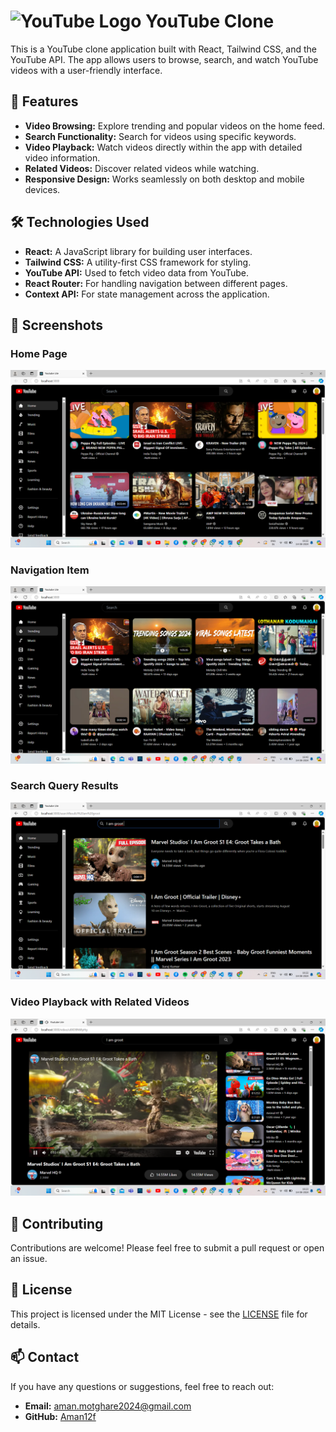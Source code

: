 # <img src="https://upload.wikimedia.org/wikipedia/commons/b/b8/YouTube_Logo_2017.svg" alt="YouTube Logo" width="150"/> YouTube Clone

This is a YouTube clone application built with React, Tailwind CSS, and the YouTube API. The app allows users to browse, search, and watch YouTube videos with a user-friendly interface.

## 🚀 Features

- **Video Browsing:** Explore trending and popular videos on the home feed.
- **Search Functionality:** Search for videos using specific keywords.
- **Video Playback:** Watch videos directly within the app with detailed video information.
- **Related Videos:** Discover related videos while watching.
- **Responsive Design:** Works seamlessly on both desktop and mobile devices.

## 🛠️ Technologies Used

- **React:** A JavaScript library for building user interfaces.
- **Tailwind CSS:** A utility-first CSS framework for styling.
- **YouTube API:** Used to fetch video data from YouTube.
- **React Router:** For handling navigation between different pages.
- **Context API:** For state management across the application.

## 📸 Screenshots

### Home Page
![Home](https://github.com/Aman12f/YouTube-Clone/blob/main/src/images/home.png?raw=true)

### Navigation Item
![Navigation Item](https://github.com/Aman12f/YouTube-Clone/blob/main/src/images/navigation_item.png?raw=true)

### Search Query Results
![Search Query](https://github.com/Aman12f/YouTube-Clone/blob/main/src/images/search_query.png?raw=true)

### Video Playback with Related Videos
![Play Query Result](https://github.com/Aman12f/YouTube-Clone/blob/main/src/images/play_query_result.png?raw=true)

## 🤝 Contributing
Contributions are welcome! Please feel free to submit a pull request or open an issue.

## 📄 License
This project is licensed under the MIT License - see the [LICENSE](LICENSE) file for details.

## 📫 Contact
If you have any questions or suggestions, feel free to reach out:

- **Email:** aman.motghare2024@gmail.com
- **GitHub:** [Aman12f](https://github.com/Aman12f)

